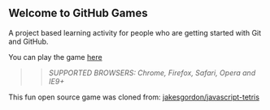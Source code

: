 ## Welcome to GitHub Games

A project based learning activity for people who are getting started with Git and GitHub.

You can play the game [here](https://kusyakina.github.io/github-games/)

>> _*SUPPORTED BROWSERS*: Chrome, Firefox, Safari, Opera and IE9+_

This fun open source game was cloned from: [jakesgordon/javascript-tetris](https://github.com/jakesgordon/javascript-tetris)
